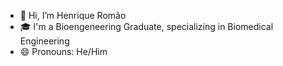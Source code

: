 - 👋 Hi, I’m Henrique Romão
- 🎓 I'm a Bioengeneering Graduate, specializing in Biomedical Engineering
- 😄 Pronouns: He/Him

<!---
henrique-sarmento-romao/henrique-sarmento-romao is a ✨ special ✨ repository because its `README.md` (this file) appears on your GitHub profile.
You can click the Preview link to take a look at your changes.
--->
